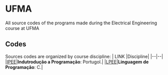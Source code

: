 # UFMA
All source codes of the programs made during the Electrical Engineering course at UFMA

## Codes
Sources codes are organized by course discipline:
| LINK |Discipline|
|--|--|
|[IPEE](https://github.com/edubr029/ufma/tree/main/IPEE/README.md "README.md")|**Indutrodução a Programação**: Portugol.|
|[LPEE](https://github.com/edubr029/ufma/tree/main/LPEE/README.md "README.md")|**Linguagem de Programação**: C.|